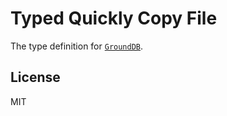 # Typed Quickly Copy File

The type definition for [`GroundDB`](https://github.com/GroundMeteor/db).

## License

MIT
